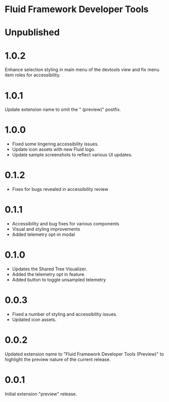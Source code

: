 # Fluid Framework Developer Tools

# Unpublished

<!-- Enumerate unpublished changes here. They can be merged into release sections when the next release is published. -->

# 1.0.2

Enhance selection styling in main menu of the devtools view and fix menu item roles for accessibility.

# 1.0.1

Update extension name to omit the " (preview)" postfix.

# 1.0.0

- Fixed some lingering accessibility issues.
- Update icon assets with new Fluid logo.
- Update sample screenshots to reflect various UI updates.

# 0.1.2

- Fixes for bugs revealed in accessibility review

# 0.1.1

- Accessibility and bug fixes for various components
- Visual and styling improvements
- Added telemetry opt-in modal

# 0.1.0

-   Updates the Shared Tree Visualizer.
-   Added the telemetry opt in feature.
-   Added button to toggle unsampled telemetry

# 0.0.3

-   Fixed a number of styling and accessibility issues.
-   Updated icon assets.

# 0.0.2

Updated extension name to "Fluid Framework Developer Tools (Preview)" to highlight the preview nature of the current release.

# 0.0.1

Initial extension "preview" release.
